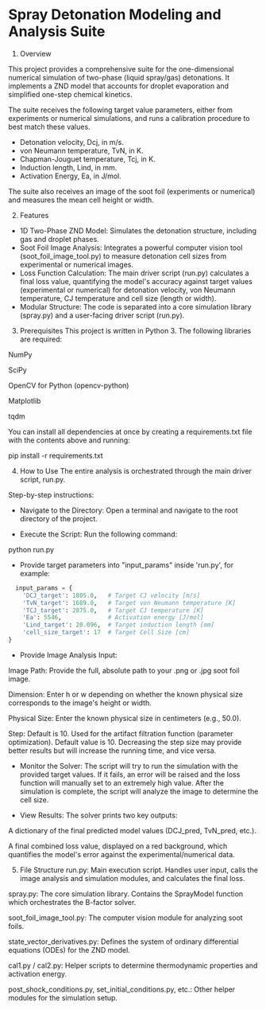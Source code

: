 # Spray Detonation Modeling and Analysis Suite

1. Overview

This project provides a comprehensive suite for the one-dimensional numerical simulation of two-phase (liquid spray/gas) detonations. It implements a ZND model that accounts for droplet evaporation and simplified one-step chemical kinetics.

The suite receives the following target value parameters, either from experiments or numerical simulations, and runs a calibration procedure to best match these values.   
* Detonation velocity, Dcj, in m/s.
* von Neumann temperature, TvN, in K.
* Chapman-Jouguet temperature, Tcj, in K.
* Induction length, Lind, in mm.
* Activation Energy, Ea, in J/mol.

The suite also receives an image of the soot foil (experiments or numerical) and measures the mean cell height or width.  

2. Features
* 1D Two-Phase ZND Model: Simulates the detonation structure, including gas and droplet phases.
* Soot Foil Image Analysis: Integrates a powerful computer vision tool (soot_foil_image_tool.py) to measure detonation cell sizes from experimental or numerical images.
* Loss Function Calculation: The main driver script (run.py) calculates a final loss value, quantifying the model's accuracy against target values (experimental or numerical) for detonation velocity, von Neumann temperature, CJ temperature and cell size (length or width).
* Modular Structure: The code is separated into a core simulation library (spray.py) and a user-facing driver script (run.py).

3. Prerequisites
This project is written in Python 3. The following libraries are required:

NumPy

SciPy

OpenCV for Python (opencv-python)

Matplotlib

tqdm

You can install all dependencies at once by creating a requirements.txt file with the contents above and running:

pip install -r requirements.txt

4. How to Use
The entire analysis is orchestrated through the main driver script, run.py.

Step-by-step instructions:

* Navigate to the Directory: Open a terminal and navigate to the root directory of the project.

* Execute the Script: Run the following command:

python run.py

* Provide target parameters into "input_params" inside 'run.py', for example:
```python
  input_params = {
    'DCJ_target': 1805.0,   # Target CJ velocity [m/s]
    'TvN_target': 1689.0,   # Target von Neumann temperature [K]
    'TCJ_target': 2875.0,   # Target CJ temperature [K]
    'Ea': 5546,             # Activation energy [J/mol]
    'Lind_target': 20.096,  # Target induction length [mm]
    'cell_size_target': 17  # Target Cell Size [cm]
}
```
* Provide Image Analysis Input: 

Image Path: Provide the full, absolute path to your .png or .jpg soot foil image.

Dimension: Enter h or w depending on whether the known physical size corresponds to the image's height or width.

Physical Size: Enter the known physical size in centimeters (e.g., 50.0).

Step: Default is 10. Used for the artifact filtration function (parameter optimization). Default value is 10. Decreasing the step size may provide better results but will increase the running time, and vice versa.

* Monitor the Solver: The script will try to run the simulation with the provided target values. If it fails, an error will be raised and the loss function will manually set to an extremely high value. After the simulation is complete, the script will analyze the image to determine the cell size.

* View Results: The solver prints two key outputs:

A dictionary of the final predicted model values (DCJ_pred, TvN_pred, etc.).

A final combined loss value, displayed on a red background, which quantifies the model's error against the experimental/numerical data.

5. File Structure
run.py: Main execution script. Handles user input, calls the image analysis and simulation modules, and calculates the final loss.

spray.py: The core simulation library. Contains the SprayModel function which orchestrates the B-factor solver.

soot_foil_image_tool.py: The computer vision module for analyzing soot foils.

state_vector_derivatives.py: Defines the system of ordinary differential equations (ODEs) for the ZND model.

cal1.py / cal2.py: Helper scripts to determine thermodynamic properties and activation energy.

post_shock_conditions.py, set_initial_conditions.py, etc.: Other helper modules for the simulation setup.

